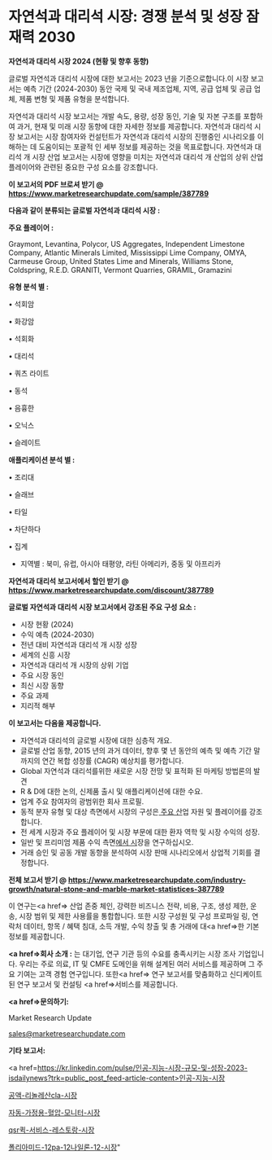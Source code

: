 # 자연석과 대리석 시장: 경쟁 분석 및 성장 잠재력 2030

<strong>자연석과 대리석 시장 2024 (현황 및 향후 동향)</strong>

글로벌 자연석과 대리석 시장에 대한 보고서는 2023 년을 기준으로합니다.이 시장 보고서는 예측 기간 (2024-2030) 동안 국제 및 국내 제조업체, 지역, 공급 업체 및 공급 업체, 제품 변형 및 제품 유형을 분석합니다.

자연석과 대리석 시장 보고서는 개발 속도, 용량, 성장 동인, 기술 및 자본 구조를 포함하여 과거, 현재 및 미래 시장 동향에 대한 자세한 정보를 제공합니다. 자연석과 대리석 시장 보고서는 시장 참여자와 컨설턴트가 자연석과 대리석 시장의 진행중인 시나리오를 이해하는 데 도움이되는 포괄적 인 세부 정보를 제공하는 것을 목표로합니다. 자연석과 대리석 개 시장 산업 보고서는 시장에 영향을 미치는 자연석과 대리석 개 산업의 상위 산업 플레이어와 관련된 중요한 구성 요소를 강조합니다.



<strong>이 보고서의 PDF 브로셔 받기 @ <a href=https://www.marketresearchupdate.com/sample/387789>https://www.marketresearchupdate.com/sample/387789</a></strong>



<strong>다음과 같이 분류되는 글로벌 자연석과 대리석 시장 :</strong>



<strong>주요 플레이어 :</strong>

Graymont, Levantina, Polycor, US Aggregates, Independent Limestone Company, Atlantic Minerals Limited, Mississippi Lime Company, OMYA, Carmeuse Group, United States Lime and Minerals, Williams Stone, Coldspring, R.E.D. GRANITI, Vermont Quarries, GRAMIL, Gramazini



<strong>유형 분석 별 :</strong>

• 석회암

• 화강암

• 석회화

• 대리석

• 쿼츠 라이트

• 동석

• 음흉한

• 오닉스

• 슬레이트



<strong>애플리케이션 분석 별 :</strong>

• 조리대

• 슬래브

• 타일

• 차단하다

• 집계

<ul>
  <li>지역별 : 북미, 유럽, 아시아 태평양, 라틴 아메리카, 중동 및 아프리카</li>
</ul>


<strong>자연석과 대리석 보고서에서 할인 받기 @ <a href=https://www.marketresearchupdate.com/discount/387789>https://www.marketresearchupdate.com/discount/387789</a></strong>



<strong>글로벌 자연석과 대리석 시장 보고서에서 강조된 주요 구성 요소 :</strong>
<ul>
  <li>시장 현황 (2024)</li>
  <li>수익 예측 (2024-2030)</li>
  <li>전년 대비 자연석과 대리석 개 시장 성장</li>
  <li>세계의 신흥 시장</li>
  <li>자연석과 대리석 개 시장의 상위 기업</li>
  <li>주요 시장 동인</li>
  <li>최신 시장 동향</li>
  <li>주요 과제</li>
  <li>지리적 해부</li>
</ul>


<strong>이 보고서는 다음을 제공합니다.</strong>
<ul>
  <li>자연석과 대리석의 글로벌 시장에 대한 심층적 개요.</li>
  <li>글로벌 산업 동향, 2015 년의 과거 데이터, 향후 몇 년 동안의 예측 및 예측 기간 말까지의 연간 복합 성장률 (CAGR) 예상치를 평가합니다.</li>
  <li>Global 자연석과 대리석를위한 새로운 시장 전망 및 표적화 된 마케팅 방법론의 발견</li>
  <li>R &amp; D에 대한 논의, 신제품 출시 및 애플리케이션에 대한 수요.</li>
  <li>업계 주요 참여자의 광범위한 회사 프로필.</li>
  <li>동적 분자 유형 및 대상 측면에서 시장의 구성은<a href=> 주요 산</a>업 자원 및 플레이어를 강조합니다.</li>
  <li>전 세계 시장과 주요 플레이어 및 시장 부문에 대한 환자 역학 및 시장 수익의 성장.</li>
  <li>일반 및 프리미엄 제품 수익 측면<a href=>에서 시</a>장을 연구하십시오.</li>
  <li>거래 승인 및 공동 개발 동향을 분석하여 시장 판매 시나리오에서 상업적 기회를 결정합니다.</li>
</ul>



<strong>전체 보고서 받기 @ <a href=https://www.marketresearchupdate.com/industry-growth/natural-stone-and-marble-market-statistices-387789>https://www.marketresearchupdate.com/industry-growth/natural-stone-and-marble-market-statistices-387789</a></strong>

이 연구는<a href=> 산업 존중</a> 체인, 강력한 비즈니스 전략, 비용, 구조, 생성 제한, 운송, 시장 범위 및 제한 사용률을 통합합니다. 또한 시장 구성원 및 구성 프로파일 링, 연락처 데이터, 항목 / 혜택 침대, 소득 개발, 수익 창출 및 총 거래에 대<a href=>한 기본 </a>정보를 제공합니다.



<strong><a href=>회사 소</a>개 :</strong>
는 대기업, 연구 기관 등의 수요를 충족시키는 시장 조사 기업입니다. 우리는 주로 의료, IT 및 CMFE 도메인을 위해 설계된 여러 서비스를 제공하며 그 주요 기여는 고객 경험 연구입니다. 또한<a href=> 연구 보</a>고서를 맞춤화하고 신디케이트 된 연구 보고서 및 컨설팅 <a href=>서비스</a>를 제공합니다.



<strong><a href=>문의하기:</a></strong>

Market Research Update

sales@marketresearchupdate.com



<strong>기타 보고서:</strong>

<a href=https://kr.linkedin.com/pulse/인공-지능-시장-규모-및-성장-2023-isdailynews?trk=public_post_feed-article-content>인공-지능-시장</a>

<a href=https://www.linkedin.com/pulse/공액-리놀레산cla-시장-세분화-연구-및-목표-고객2029년-survey-spotlight-pro-24-analysis/>공액-리놀레산cla-시장</a>

<a href=https://www.linkedin.com/pulse/자동-가정용-혈압-모니터-시장-경쟁-분석-및-성장-잠재력-2029-twmdf/>자동-가정용-혈압-모니터-시장</a>

<a href=https://www.linkedin.com/pulse/qsr퀵-서비스-레스토랑-시장-경쟁-분석-및-성장-잠재력-2029-xrfof/>qsr퀵-서비스-레스토랑-시장</a>

<a href=https://www.linkedin.com/pulse/폴리아미드-12pa-12나일론-12-시장-경쟁-분석-및-성장-잠재력-5cj4f/>폴리아미드-12pa-12나일론-12-시장</a>"
